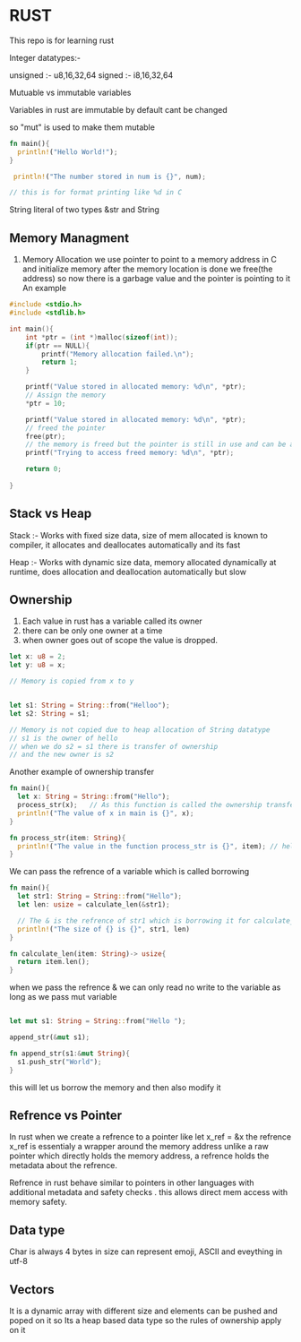 # RUST 

This repo is for learning rust 

Integer datatypes:- 

unsigned :- u8,16,32,64
signed :- i8,16,32,64


Mutuable vs immutable variables 

Variables in rust are immutable by default cant be changed

so "mut" is used to make them mutable


```rust
fn main(){
  println!("Hello World!");
}
```


```rust
 println!("The number stored in num is {}", num);

// this is for format printing like %d in C
 ```

String literal of two types &str and String

## Memory Managment

1. Memory Allocation
we use pointer to point to a memory address in C and initialize memory after the memory location is done we free(the address) so now there is a garbage value and the pointer is pointing to it
An example

```C
#include <stdio.h>
#include <stdlib.h>

int main(){
    int *ptr = (int *)malloc(sizeof(int));
    if(ptr == NULL){
        printf("Memory allocation failed.\n");
        return 1;
    }

    printf("Value stored in allocated memory: %d\n", *ptr);
    // Assign the memory
    *ptr = 10;

    printf("Value stored in allocated memory: %d\n", *ptr);
    // freed the pointer
    free(ptr);
    // the memory is freed but the pointer is still in use and can be accessed
    printf("Trying to access freed memory: %d\n", *ptr);

    return 0;
    
}
```

## Stack vs Heap

Stack :- Works with fixed size data, size of mem allocated is known to compiler, it allocates and deallocates automatically and its fast

Heap :- Works with dynamic size data, memory allocated dynamically at runtime, does allocation and deallocation automatically but slow 


## Ownership 

1. Each value in rust has a variable called its owner
2. there can be only one owner at a time
3. when owner goes out of scope the value is dropped.


```Rust
let x: u8 = 2;
let y: u8 = x;

// Memory is copied from x to y


let s1: String = String::from("Helloo");
let s2: String = s1;

// Memory is not copied due to heap allocation of String datatype 
// s1 is the owner of hello
// when we do s2 = s1 there is transfer of ownership
// and the new owner is s2
```


Another example of ownership transfer

```Rust
fn main(){
  let x: String = String::from("Hello");
  process_str(x);   // As this function is called the ownership transfers to item in the parameter and the next print statement giver error
  println!("The value of x in main is {}", x);
}

fn process_str(item: String){
  println!("The value in the function process_str is {}", item); // hello - new owner is item
}
```


We can pass the refrence of a variable which is called borrowing

```Rust 
fn main(){
  let str1: String = String::from("Hello");
  let len: usize = calculate_len(&str1);

  // The & is the refrence of str1 which is borrowing it for calculate_len function call
  println!("The size of {} is {}", str1, len)
}

fn calculate_len(item: String)-> usize{
  return item.len();
}
```


when we pass the refrence & we can only read no write to the variable as long as we pass mut variable

```Rust

let mut s1: String = String::from("Hello ");

append_str(&mut s1);

fn append_str(s1:&mut String){
  s1.push_str("World");
}

```

this will let us borrow the memory and then also modify it


## Refrence vs Pointer

In rust when we create a refrence to a pointer like let x_ref = &x the refrence x_ref is essentialy a wrapper around the memory address unlike a raw pointer which directly holds the memory address, a refrence holds the metadata about the refrence. 

Refrence in rust behave similar to pointers in other languages with additional metadata and safety checks . this allows direct mem access with memory safety.


## Data type

Char is always 4 bytes in size can represent emoji, ASCII and eveything in utf-8


## Vectors 

It is a dynamic array with different size and elements can be pushed and poped on it so Its a heap based data type so the rules of ownership apply on it 
